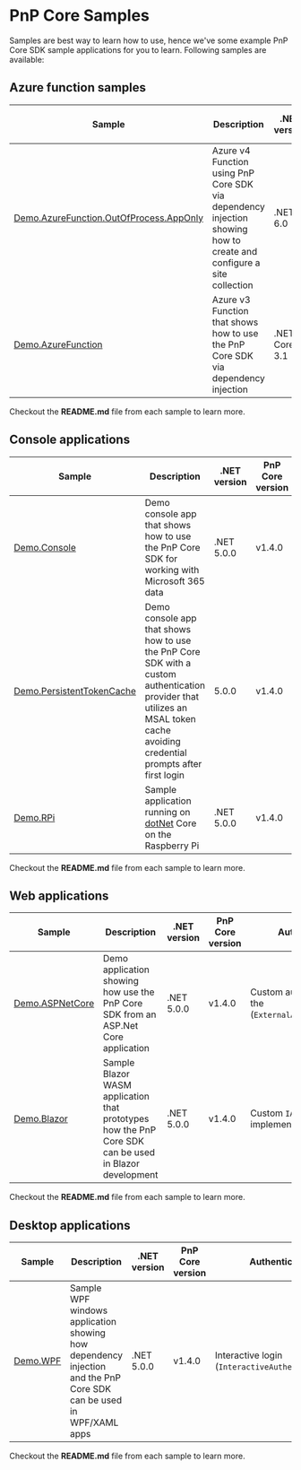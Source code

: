 # PnP Core Samples

Samples are best way to learn how to use, hence we've some example PnP Core SDK sample applications for you to learn. Following samples are available:

## Azure function samples

Sample | Description | .NET version | PnP Core version | Authentication Type | Function mode
-------|-------------|--------------|------------------|---------------------|--------------
[Demo.AzureFunction.OutOfProcess.AppOnly](Demo.AzureFunction.OutOfProcess.AppOnly/readme.md) | Azure v4 Function using PnP Core SDK via dependency injection showing how to create and configure a site collection | .NET 6.0 | v1.4.0 | Application permissions (`X509CertificateAuthenticationProvider`) | V4, isolated process
[Demo.AzureFunction](Demo.AzureFunction/README.md) | Azure v3 Function that shows how to use the PnP Core SDK via dependency injection | .NET Core 3.1 | v1.4.0 | Application permissions (`X509CertificateAuthenticationProvider`) | V3, in-process

Checkout the **README.md** file from each sample to learn more.

## Console applications

Sample | Description | .NET version | PnP Core version | Authentication Type
-------|-------------|-----------------|-------------|----------------
[Demo.Console](Demo.Console/README.md) | Demo console app that shows how to use the PnP Core SDK for working with Microsoft 365 data | .NET 5.0.0 | v1.4.0 | Interactive login (`InteractiveAuthenticationProvider`)
[Demo.PersistentTokenCache](Demo.PersistentTokenCache/README.md) | Demo console app that shows how to use the PnP Core SDK with a custom authentication provider that utilizes an MSAL token cache avoiding credential prompts after first login | 5.0.0 | v1.4.0 | Custom `IAuthenticationProvider` implementation
[Demo.RPi](Demo.RPi/README.md) | Sample application running on [dotNet](https://dotnet.microsoft.com/download/dotnet-core/3.1) Core on the Raspberry Pi | .NET 5.0.0 | v1.4.0 | Username password login (`UsernamePasswordAuthenticationProvider`)

Checkout the **README.md** file from each sample to learn more.

## Web applications

Sample | Description | .NET version | PnP Core version | Authentication Type
-------|-------------|-----------------|-------------|----------------
[Demo.ASPNetCore](Demo.ASPNetCore/README.md) | Demo application showing how use the PnP Core SDK from an ASP.Net Core application | .NET 5.0.0 | v1.4.0 | Custom authentication is used via the (`ExternalAuthenticationProvider`)
[Demo.Blazor](Demo.Blazor/README.md) | Sample Blazor WASM application that prototypes how the PnP Core SDK can be used in Blazor development | .NET 5.0.0 | v1.4.0 | Custom `IAuthenticationProvider` implementation

Checkout the **README.md** file from each sample to learn more.

## Desktop applications

Sample | Description | .NET version | PnP Core version | Authentication Type
-------|-------------|-----------------|-------------|----------------
[Demo.WPF](Demo.WPF/README.md) | Sample WPF windows application showing how dependency injection and the PnP Core SDK can be used in WPF/XAML apps | .NET 5.0.0 | v1.4.0 | Interactive login (`InteractiveAuthenticationProvider`)

Checkout the **README.md** file from each sample to learn more.
